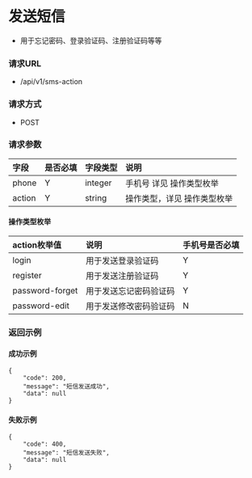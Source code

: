 # 发送短信

* 用于忘记密码、登录验证码、注册验证码等等

### 请求URL

* /api/v1/sms-action

### 请求方式
* POST

### 请求参数

|字段|是否必填|字段类型|说明|
| :--- | :--- | :--- | :--- |
|phone|Y|integer|手机号 详见 操作类型枚举|
|action|Y|string|操作类型，详见 操作类型枚举|

#### 操作类型枚举
| action枚举值       | 说明           | 手机号是否必填 |
|:----------------|:-------------|:--------|
| login           | 用于发送登录验证码    | Y       |
| register        | 用于发送注册验证码    | Y       |
| password-forget | 用于发送忘记密码验证码 | Y       |
| password-edit   | 用于发送修改密码验证码 | N       |

### 返回示例

#### 成功示例
```
{
    "code": 200,
    "message": "短信发送成功",
    "data": null
}
```
#### 失败示例
```
{
    "code": 400,
    "message": "短信发送失败",
    "data": null
}
```

